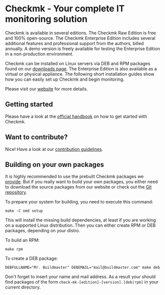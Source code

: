 # Checkmk - Your complete IT monitoring solution

Checkmk is available in several editions. The Checkmk Raw Edition is free and
100% open-source. The Checkmk Enterprise Edition includes several additional
features and professional support from the authors, billed annually. A demo
version is freely available for testing the Enterprise Edition in a
non-production environment.

Checkmk can be installed on Linux servers via DEB and RPM packages found on
our [downloads page](https://checkmk.com/download.php). The Enterprise
Edition is also available as a virtual or physical appliance. The following
short installation guides show how you can easily set up Checkmk and begin
monitoring.

Please visit our [website](https://checkmk.com/) for more
details.

## Getting started

Please have a look at the [official
handbook](https://checkmk.com/cms_introduction.html) on how to get
started with Checkmk.

## Want to contribute?

Nice! Have a look at our [contribution guidelines](CONTRIBUTING.md).

## Building on your own packages

It is highly recommended to use the prebuilt Checkmk packages we
[provide](https://checkmk.com/download.php). But if you really want to
build your own packages, you either need to download the source packages from
our website or check out the [Git
repository](https://github.com/tribe29/checkmk).

To prepare your system for building, you need to execute this command:

    make -C omd setup

This will install the missing build dependencies, at least if you are working on
a supported Linux distribution. Then you can either create RPM or DEB packages,
depending on your distro.

To build an RPM:

    make rpm

To create a DEB package:

    DEBFULLNAME="Mr. Buildmaster" DEBEMAIL="mail@buildmaster.com" make deb

Don't forget to insert your name and mail address. As a result your should find
packages of the form `check-mk-[edition]-[version].[deb|rpm]` in your current
directory.
